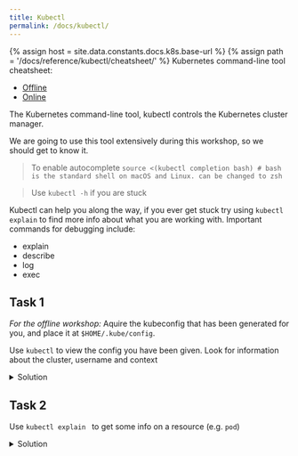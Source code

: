 ```yaml
---
title: Kubectl
permalink: /docs/kubectl/
---
```


{% assign host = site.data.constants.docs.k8s.base-url %}
{% assign path = '/docs/reference/kubectl/cheatsheet/' %}
Kubernetes command-line tool cheatsheet:
* [Offline]({{host.offline}}{{path}})
* [Online]({{host.online}}{{path}})


The Kubernetes command-line tool, kubectl controls the Kubernetes cluster manager.

We are going to use this tool extensively during this workshop, so we should get to know it.

> To enable autocomplete
`source <(kubectl completion bash) # bash is the standard shell on macOS and Linux. can be changed to zsh`

> Use `kubectl -h` if you are stuck

Kubectl can help you along the way, if you ever get stuck try using `kubectl explain`
to find more info about what you are working with.
Important commands for debugging include:
- explain
- describe
- log
- exec


## Task 1

*For the offline workshop:* Aquire the kubeconfig that has been generated for you, and place it at `$HOME/.kube/config`.

Use `kubectl` to view the config you have been given. Look for information about the cluster, username and context

<details>
 <summary>Solution</summary>
 <div markdown="1">

### Solution: View Config

- `kubectl config view`

 </div>
</details>  


## Task 2

Use `kubectl explain ` to get some info on a resource (e.g. `pod`)

<details>
 <summary>Solution</summary>
 <div markdown="2">

### Solution: View Config

- `kubectl explain service`

 </div>
</details>  